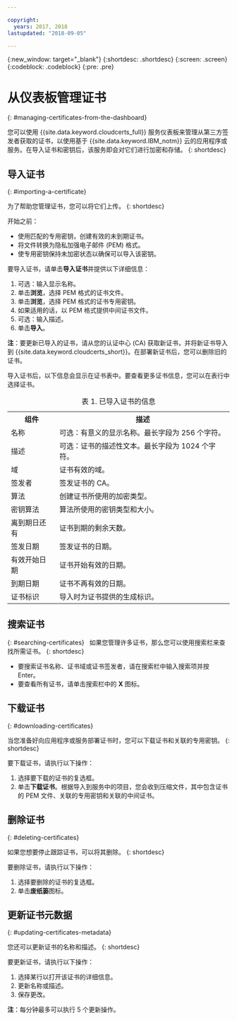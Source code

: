 ```yaml
---

copyright:
  years: 2017, 2018
lastupdated: "2018-09-05"

---
```

{:new_window: target="_blank"}
{:shortdesc: .shortdesc}
{:screen: .screen}
{:codeblock: .codeblock}
{:pre: .pre}

# 从仪表板管理证书
{: #managing-certificates-from-the-dashboard}

您可以使用 {{site.data.keyword.cloudcerts_full}} 服务仪表板来管理从第三方签发者获取的证书，以使用基于 {{site.data.keyword.IBM_notm}} 云的应用程序或服务。在导入证书和密钥后，该服务即会对它们进行加密和存储。
{: shortdesc}

## 导入证书
{: #importing-a-certificate}

为了帮助您管理证书，您可以将它们上传。
{: shortdesc}

开始之前：

* 使用匹配的专用密钥，创建有效的未到期证书。
* 将文件转换为隐私加强电子邮件 (PEM) 格式。
* 使专用密钥保持未加密状态以确保可以导入该密钥。

要导入证书，请单击**导入证书**并提供以下详细信息： 
1. 可选：输入显示名称。
2. 单击**浏览**，选择 PEM 格式的证书文件。
3. 单击**浏览**，选择 PEM 格式的证书专用密钥。
4. 如果适用的话，以 PEM 格式提供中间证书文件。
5. 可选：输入描述。
6. 单击**导入**。  

**注**：要更新已导入的证书，请从您的认证中心 (CA) 获取新证书，并将新证书导入到 {{site.data.keyword.cloudcerts_short}}。在部署新证书后，您可以删除旧的证书。

导入证书后，以下信息会显示在证书表中。要查看更多证书信息，您可以在表行中选择证书。

<table>
<caption> 表 1. 已导入证书的信息</caption>
  <tr>
    <th> 组件</th>
    <th> 描述</th>
  </tr>
  <tr>
    <td>名称</td>
    <td>可选：有意义的显示名称。最长字段为 256 个字符。</td>
    
  </tr>
  <tr>
    <td>描述</td>
    <td>可选：证书的描述性文本。最长字段为 1024 个字符。</td>
  </tr>
  <tr>
    <td>域</td>
    <td>证书有效的域。</td>
  </tr>
  <tr>
    <td>签发者</td>
    <td>签发证书的 CA。</td>
  </tr>
  <tr>
    <td>算法</td>
    <td>创建证书所使用的加密类型。</td>
  </tr>
  <tr>
    <td>密钥算法</td>
    <td>算法所使用的密钥类型和大小。</td>
  </tr>
  <tr>
    <td>离到期日还有 </td>
    <td>证书到期的剩余天数。</td>
  </tr>
  <tr>
    <td>签发日期</td>
    <td>签发证书的日期。</td>
  </tr>
  <tr>
    <td>有效开始日期</td>
    <td>证书开始有效的日期。</td>
  </tr>
  <tr>
    <td>到期日期</td>
    <td>证书不再有效的日期。</td>
  </tr>
  <tr>
    <td>证书标识</td>
    <td>导入时为证书提供的生成标识。</td>
  </tr>
</table>

## 搜索证书
{: #searching-certificates}
 
如果您管理许多证书，那么您可以使用搜索栏来查找所需证书。
{: shortdesc}
 
-   要搜索证书名称、证书域或证书签发者，请在搜索栏中输入搜索项并按 Enter。
-   要查看所有证书，请单击搜索栏中的 **X** 图标。

## 下载证书
{: #downloading-certificates}

当您准备好向应用程序或服务部署证书时，您可以下载证书和关联的专用密钥。
{: shortdesc}

要下载证书，请执行以下操作：

1. 选择要下载的证书的复选框。
2. 单击**下载证书**。根据导入到服务中的项目，您会收到压缩文件，其中包含证书的 PEM 文件、关联的专用密钥和关联的中间证书。


## 删除证书
{: #deleting-certificates}

如果您想要停止跟踪证书，可以将其删除。
{: shortdesc}  

要删除证书，请执行以下操作：

1. 选择要删除的证书的复选框。
2. 单击**废纸篓**图标。

## 更新证书元数据
{: #updating-certificates-metadata}

您还可以更新证书的名称和描述。
{: shortdesc}

要更新证书，请执行以下操作：

1. 选择某行以打开该证书的详细信息。
2. 更新名称或描述。
3. 保存更改。

**注**：每分钟最多可以执行 5 个更新操作。
